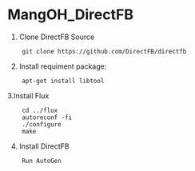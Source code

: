 # MangOH_DirectFB
1. Clone DirectFB Source
```
	git clone https://github.com/DirectFB/directfb
```
2. Install requiment package:
```
	apt-get install libtool
```
3.Install Flux	
```	
	cd ../flux
 	autoreconf -fi
	./configure
	make
```
4. Install DirectFB
```
	Run AutoGen
```
